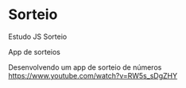 # Sorteio
Estudo JS Sorteio

App de sorteios

Desenvolvendo um app de sorteio de números
https://www.youtube.com/watch?v=RW5s_sDgZHY
